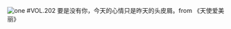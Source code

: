 ![one](http://image.wufazhuce.com/Fkq41-sCaE4oSAxKGuzm9h6NoMhB)
#VOL.202
要是没有你，今天的心情只是昨天的头皮屑。from 《天使爱美丽》